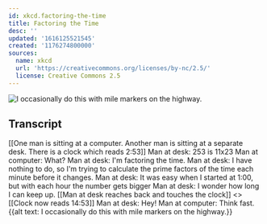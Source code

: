 ```yaml
---
id: xkcd.factoring-the-time
title: Factoring the Time
desc: ''
updated: '1616125521545'
created: '1176274800000'
sources:
  name: xkcd
  url: 'https://creativecommons.org/licenses/by-nc/2.5/'
  license: Creative Commons 2.5
---
```

![I occasionally do this with mile markers on the highway.](https://imgs.xkcd.com/comics/factoring_the_time.png)

## Transcript
[[One man is sitting at a computer.  Another man is sitting at a separate desk.  There is a clock which reads 2:53]]
Man at desk: 253 is 11x23
Man at computer: What?
Man at desk: I'm factoring the time.
Man at desk: I have nothing to do, so I'm trying to calculate the prime factors of the time each minute before it changes.
Man at desk: It was easy when I started at 1:00, but with each hour the number gets bigger
Man at desk: I wonder how long I can keep up.
[[Man at desk reaches back and touches the clock]] <<beep>> [[Clock now reads 14:53]]
Man at desk: Hey!
Man at computer: Think fast.
{{alt text: I occasionally do this with mile markers on the highway.}}
